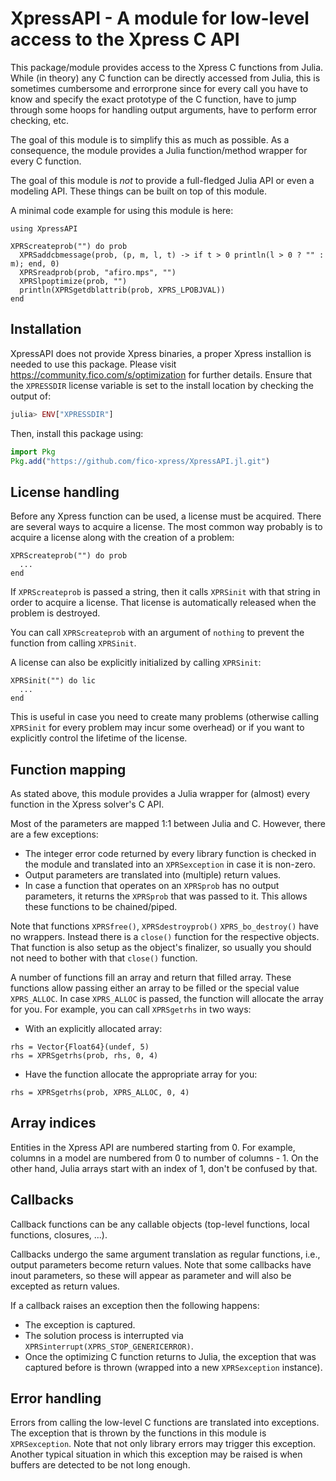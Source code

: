 # XpressAPI - A module for low-level access to the Xpress C API

This package/module provides access to the Xpress C functions from Julia.
While (in theory) any C function can be directly accessed from Julia, this is
sometimes cumbersome and errorprone since for every call you have to know and
specify the exact prototype of the C function, have to jump through some hoops
for handling output arguments, have to perform error checking, etc.

The goal of this module is to simplify this as much as possible. As a
consequence, the module provides a Julia function/method wrapper for every
C function.

The goal of this module is *not* to provide a full-fledged Julia API or even
a modeling API. These things can be built on top of this module.

A minimal code example for using this module is here:
```
using XpressAPI

XPRScreateprob("") do prob
  XPRSaddcbmessage(prob, (p, m, l, t) -> if t > 0 println(l > 0 ? "" : m); end, 0)
  XPRSreadprob(prob, "afiro.mps", "")
  XPRSlpoptimize(prob, "")
  println(XPRSgetdblattrib(prob, XPRS_LPOBJVAL))
end

```

## Installation

XpressAPI does not provide Xpress binaries, a proper Xpress installion is needed to use this package.
Please visit https://community.fico.com/s/optimization for further details.
Ensure that the `XPRESSDIR` license variable is set to the install location by
checking the output of:
```julia
julia> ENV["XPRESSDIR"]
```

Then, install this package using:
```julia
import Pkg
Pkg.add("https://github.com/fico-xpress/XpressAPI.jl.git")
```

## License handling

Before any Xpress function can be used, a license must be acquired. There
are several ways to acquire a license. The most common way probably is to
acquire a license along with the creation of a problem:
```
XPRScreateprob("") do prob
  ...
end
```
If `XPRScreateprob` is passed a string, then it calls `XPRSinit` with that
string in order to acquire a license. That license is automatically released
when the problem is destroyed.

You can call `XPRScreateprob` with an argument of `nothing` to prevent the
function from calling `XPRSinit`.

A license can also be explicitly initialized by calling `XPRSinit`:
```
XPRSinit("") do lic
  ...
end
```
This is useful in case you need to create many problems (otherwise calling
`XPRSinit` for every problem may incur some overhead) or if you want to
explicitly control the lifetime of the license.

## Function mapping

As stated above, this module provides a Julia wrapper for (almost) every
function in the Xpress solver's C API.

Most of the parameters are mapped 1:1 between Julia and C. However, there are
a few exceptions:
- The integer error code returned by every library function is checked in the
  module and translated into an `XPRSexception` in case it is non-zero.
- Output parameters are translated into (multiple) return values.
- In case a function that operates on an `XPRSprob` has no output parameters,
  it returns the `XPRSprob` that was passed to it. This allows these functions
  to be chained/piped.

Note that functions `XPRSfree()`, `XPRSdestroyprob()` `XPRS_bo_destroy()`
have no wrappers. Instead there is a `close()` function for the respective
objects. That function is also setup as the object's finalizer, so usually you
should not need to bother with that `close()` function.

A number of functions fill an array and return that filled array. These
functions allow passing either an array to be filled or the special value
`XPRS_ALLOC`. In case `XPRS_ALLOC` is passed, the function will allocate the
array for you. For example, you can call `XPRSgetrhs` in two ways:
- With an explicitly allocated array:
```
rhs = Vector{Float64}(undef, 5)
rhs = XPRSgetrhs(prob, rhs, 0, 4)
```
- Have the function allocate the appropriate array for you:
```
rhs = XPRSgetrhs(prob, XPRS_ALLOC, 0, 4)
```

## Array indices

Entities in the Xpress API are numbered starting from 0. For example, columns
in a model are numbered from 0 to number of columns - 1.
On the other hand, Julia arrays start with an index of 1, don't be confused
by that.

## Callbacks

Callback functions can be any callable objects (top-level functions, local
functions, closures, ...).

Callbacks undergo the same argument translation as regular functions, i.e.,
output parameters become return values. Note that some callbacks have inout
parameters, so these will appear as parameter and will also be excepted as
return values.

If a callback raises an exception then the following happens:
- The exception is captured.
- The solution process is interrupted via `XPRSinterrupt(XPRS_STOP_GENERICERROR)`.
- Once the optimizing C function returns to Julia, the exception that was
  captured before is thrown (wrapped into a new `XPRSexception` instance).

## Error handling

Errors from calling the low-level C functions are translated into exceptions.
The exception that is thrown by the functions in this module is `XPRSexception`.
Note that not only library errors may trigger this exception. Another typical
situation in which this exception may be raised is when buffers are detected to
be not long enough.
